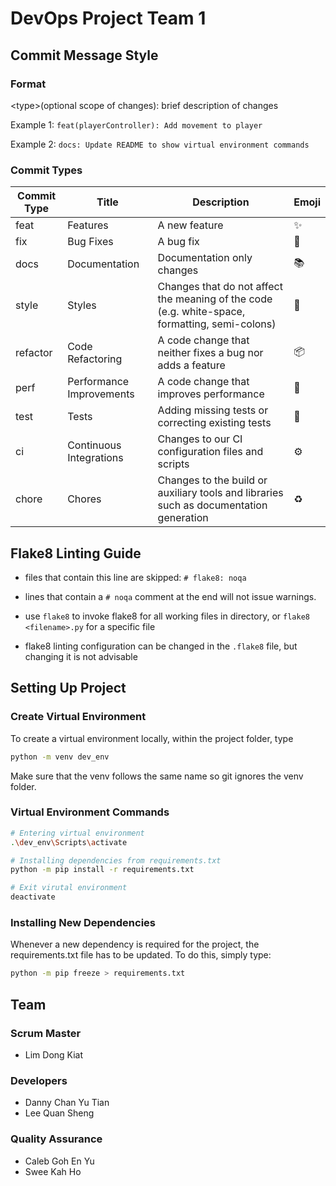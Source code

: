 # DevOps Project Team 1

## Commit Message Style

### Format

\<type\>(optional scope of changes): brief description of changes

Example 1: `feat(playerController): Add movement to player`

Example 2: `docs: Update README to show virtual environment commands`

### Commit Types

| Commit Type | Title                    | Description                                                                                    | Emoji |
| ----------- | ------------------------ | ---------------------------------------------------------------------------------------------- | ----- |
| feat        | Features                 | A new feature                                                                                  | ✨    |
| fix         | Bug Fixes                | A bug fix                                                                                      | 🐛    |
| docs        | Documentation            | Documentation only changes                                                                     | 📚    |
| style       | Styles                   | Changes that do not affect the meaning of the code (e.g. white-space, formatting, semi-colons) | 💎    |
| refactor    | Code Refactoring         | A code change that neither fixes a bug nor adds a feature                                      | 📦    |
| perf        | Performance Improvements | A code change that improves performance                                                        | 🚀    |
| test        | Tests                    | Adding missing tests or correcting existing tests                                              | 🚨    |
| ci          | Continuous Integrations  | Changes to our CI configuration files and scripts                                              | ⚙️    |
| chore       | Chores                   | Changes to the build or auxiliary tools and libraries such as documentation generation         | ♻️    |

## Flake8 Linting Guide

- files that contain this line are skipped:
  `# flake8: noqa`

- lines that contain a `# noqa` comment at the end will not issue warnings.

- use `flake8` to invoke flake8 for all working files in directory, or `flake8 <filename>.py` for a specific file

- flake8 linting configuration can be changed in the `.flake8` file, but changing it is not advisable

## Setting Up Project

### Create Virtual Environment

To create a virtual environment locally, within the project folder, type

```sh
python -m venv dev_env
```

Make sure that the venv follows the same name so git ignores the venv folder.

### Virtual Environment Commands

```sh
# Entering virtual environment
.\dev_env\Scripts\activate

# Installing dependencies from requirements.txt
python -m pip install -r requirements.txt

# Exit virutal environment
deactivate
```

### Installing New Dependencies

Whenever a new dependency is required for the project, the requirements.txt file has to be updated. To do this, simply type:

```sh
python -m pip freeze > requirements.txt
```

## Team

### Scrum Master

- Lim Dong Kiat

### Developers

- Danny Chan Yu Tian
- Lee Quan Sheng

### Quality Assurance

- Caleb Goh En Yu
- Swee Kah Ho

